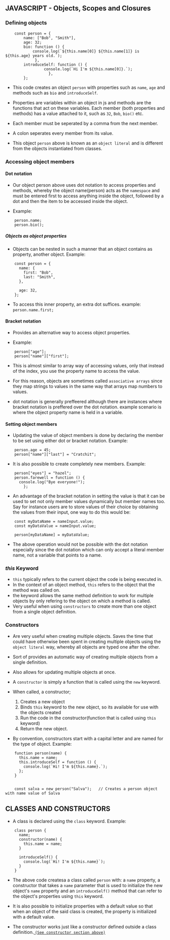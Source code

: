 ## JAVASCRIPT - Objects, Scopes and Closures

### Defining objects

```
	const person = {
		name: ["Bob", "Smith"],
		age: 32;
		bio: function () {
			console.log(`${this.name[0]} ${this.name[1]} is ${this.age} years old.`);
		     },
		introduceSelf: function () {
				 console.log(`Hi I'm ${this.name[0]}.`);
			       },
		};
```

- This code creates an object `person` with properties such as `name`, `age` and methods such as `bio` and `introduceSelf`.

- Properties are variables within an object in js and methods are the functions that act on these variables. Each member (both properties and methods) has a value attached to it, such as `32`, `Bob`, `bio()` etc.

- Each member must be seperated by a comma from the next member.
- A colon seperates every member from its value.

- This object `person` above is known as an `object literal` and is different from the objects instantiated from classes.

### Accessing object members
#### Dot notation

- Our object person above uses dot notation to access properties and methods, whereby the object name(person) acts as the `namespace` and must be entered first to access anything inside the object, followed by a dot and then the item to be accessed inside the object.

- Example:

```
	person.name;
	person.bio();
```

##### Objects as object properties

- Objects can be nested in such a manner that an object contains as property, another object. Example:

```
	const person = {
	  name: {
	    first: "Bob",
	    last: "Smith",
	  },
	  
	  age: 32,
	};
```

- To access this inner property, an extra dot suffices. example: `person.name.first;`

#### Bracket notation

- Provides an alternative way to access object properties.

- Example: 
```
	person["age"];
	person["name"]["first"];
```

- This is almost similar to array way of accessing values, only that instead of the index, you use the property name to access the value.

- For this reason, objects are sometimes called `associative arrays` since they map strings to values in the same way that arrays map numbers to values.

- dot notation is generally preffeered although there are instances where bracket notation is preffered over the dot notation. example scenario is where the object property name is held in a variable.


#### Setting object members

- Updating the value of object members is done by declaring the member to be set using either dot or bracket notation. Example:

```
	person.age = 45;
	person["name"]["last"] = "Cratchit";
```

- It is also possible to create completely new members. Example:

```
	person["eyes"] = "hazel";
	person.farewell = function () {
	  console.log("Bye everyone!");
        };
```

- An advantage of the bracket notation in setting the value is that it can be used to set not only member values dynamically but member names too. Say for instance users are to store values of their choice by obtaining the values from their input, one way to do this would be:

```
	const myDataName = nameInput.value;
	const myDataValue = nameInput.value;

	person[myDataName] = myDataValue;
```

- The above operation would not be possible with the dot notation especially since the dot notation which can only accept a literal member name, not a variable that points to a name.


### **_this_** Keyword

- `this` typically refers to the current object the code is being executed in.
- In the context of an object method, `this` refers to the object that the method was called on.
- the keyword allows the same method definition to work for multiple objects by only refering to the object on which a method is called.
-  Very useful when using `constructors` to create more than one object from a single object definition.


### Constructors

- Are very useful when creating multiple objects. Saves the time that could have otherwise been spent in creating multiple objects using the `object literal` way, whereby all objects are typed one after the other.

- Sort of provides an automatic way of creating multiple objects from a single definition.

- Also allows for updating multiple objects at once.

- A `constructor` is simply a function that is called using the `new` keyword.

- When called, a constructor;
	1. Creates a new object
	2. Binds `this` keyword to the new object, so its available for use with the objects created
	3. Run the code in the constructor(function that is called using `this` keyword)
	4. Return the new object.

- By convention, constructors start with a capital letter and are named for the type of object. Example:

```
	function person(name) {
	  this.name = name;
	  this.introduceSelf = function () {
	    console.log(`Hi! I'm ${this.name}.`);
	  };
	}


	const salva = new person("Salva");   // Creates a person object with name value of Salva

```

## CLASSES AND CONSTRUCTORS

- A class is declared using the `class` keyword. Example:

```
	class person {
	  name;
	  constructor(name) {
	    this.name = name;
	  }

	  introduceSelf() {
	    console.log(`Hi! I'm ${this.name}`);
	  }
	}
```

- The above code createsa a class called `person` with: a `name` property, a constructor that takes a `name` parameter that is used to initialize the new object's `name` property and an `introduceSelf()` method that can refer to the object's properties using `this` keyword.

- It is also possible to initialize properties with a default value so that when an object of the said class is created, the property is initialized with a default value.

- The constructor works just like a constructor defined outside a class definition.[ `(See constructor section above)` ](#Constructors)
